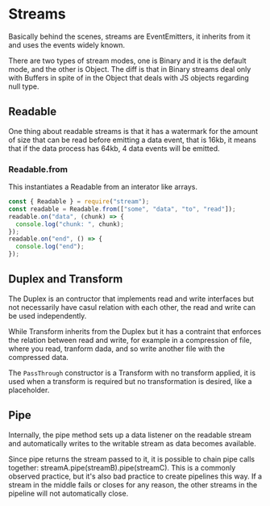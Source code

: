 # Streams

Basically behind the scenes, streams are EventEmitters, it inherits from it and uses the events widely known.

There are two types of stream modes, one is Binary and it is the default mode, and the other is Object. The diff is that in Binary streams deal only with Buffers in spite of in the Object that deals with JS objects regarding null type.

## Readable

One thing about readable streams is that it has a watermark for the amount of size that can be read before emitting a data event, that is 16kb, it means that if the data process has 64kb, 4 data events will be emitted.

### Readable.from

This instantiates a Readable from an interator like arrays.

```js
const { Readable } = require("stream");
const readable = Readable.from(["some", "data", "to", "read"]);
readable.on("data", (chunk) => {
  console.log("chunk: ", chunk);
});
readable.on("end", () => {
  console.log("end");
});
```

## Duplex and Transform

The Duplex is an contructor that implements read and write interfaces but not necessarily have casul relation with each other, the read and write can be used independently.

While Transform inherits from the Duplex but it has a contraint that enforces the relation between read and write, for example in a compression of file, where you read, tranform dada, and so write another file with the compressed data.

The `PassThrough` constructor is a Transform with no transform applied, it is used when a transform is required but no transformation is desired, like a placeholder.

## Pipe

Internally, the pipe method sets up a data listener on the readable stream and automatically writes to the writable stream as data becomes available.

Since pipe returns the stream passed to it, it is possible to chain pipe calls together: streamA.pipe(streamB).pipe(streamC). This is a commonly observed practice, but it's also bad practice to create pipelines this way. If a stream in the middle fails or closes for any reason, the other streams in the pipeline will not automatically close.
